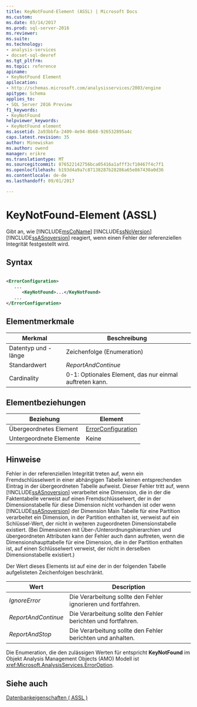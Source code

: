 ```yaml
---
title: KeyNotFound-Element (ASSL) | Microsoft Docs
ms.custom: 
ms.date: 03/14/2017
ms.prod: sql-server-2016
ms.reviewer: 
ms.suite: 
ms.technology:
- analysis-services
- docset-sql-devref
ms.tgt_pltfrm: 
ms.topic: reference
apiname:
- KeyNotFound Element
apilocation:
- http://schemas.microsoft.com/analysisservices/2003/engine
apitype: Schema
applies_to:
- SQL Server 2016 Preview
f1_keywords:
- KeyNotFound
helpviewer_keywords:
- KeyNotFound element
ms.assetid: 2a93bbfa-2409-4e94-8b68-926532895a4c
caps.latest.revision: 35
author: Minewiskan
ms.author: owend
manager: erikre
ms.translationtype: MT
ms.sourcegitcommit: 876522142756bca05416a1afff3cf10467f4c7f1
ms.openlocfilehash: b193d4a9a7c87138287b28286a65e867430a0d36
ms.contentlocale: de-de
ms.lasthandoff: 09/01/2017

---
```

# <a name="keynotfound-element-assl"></a>KeyNotFound-Element (ASSL)
  Gibt an, wie [!INCLUDE[msCoName](../../../includes/msconame-md.md)] [!INCLUDE[ssNoVersion](../../../includes/ssnoversion-md.md)] [!INCLUDE[ssASnoversion](../../../includes/ssasnoversion-md.md)] reagiert, wenn einen Fehler der referenziellen Integrität festgestellt wird.  
  
## <a name="syntax"></a>Syntax  
  
```xml  
  
<ErrorConfiguration>  
   ...  
      <KeyNotFound>...</KeyNotFound>  
   ...  
</ErrorConfiguration>  
```  
  
## <a name="element-characteristics"></a>Elementmerkmale  
  
|Merkmal|Beschreibung|  
|--------------------|-----------------|  
|Datentyp und -länge|Zeichenfolge (Enumeration)|  
|Standardwert|*ReportAndContinue*|  
|Cardinality|0-1: Optionales Element, das nur einmal auftreten kann.|  
  
## <a name="element-relationships"></a>Elementbeziehungen  
  
|Beziehung|Element|  
|------------------|-------------|  
|Übergeordnetes Element|[ErrorConfiguration](../../../analysis-services/scripting/objects/errorconfiguration-element-assl.md)|  
|Untergeordnete Elemente|Keine|  
  
## <a name="remarks"></a>Hinweise  
 Fehler in der referenziellen Integrität treten auf, wenn ein Fremdschlüsselwert in einer abhängigen Tabelle keinen entsprechenden Eintrag in der übergeordneten Tabelle aufweist. Dieser Fehler tritt auf, wenn [!INCLUDE[ssASnoversion](../../../includes/ssasnoversion-md.md)] verarbeitet eine Dimension, die in der die Faktentabelle verweist auf einen Fremdschlüsselwert, der in der Dimensionstabelle für diese Dimension nicht vorhanden ist oder wenn [!INCLUDE[ssASnoversion](../../../includes/ssasnoversion-md.md)] der Dimension Main Tabelle für eine Partition verarbeitet ein Dimension, in der Partition enthalten ist, verweist auf ein Schlüssel-Wert, der nicht in weiteren zugeordneten Dimensionstabelle existiert. (Bei Dimensionen mit Über-/Unterordnungshierarchien und übergeordneten Attributen kann der Fehler auch dann auftreten, wenn die Dimensionshaupttabelle für eine Dimension, die in der Partition enthalten ist, auf einen Schlüsselwert verweist, der nicht in derselben Dimensionstabelle existiert.)  
  
 Der Wert dieses Elements ist auf eine der in der folgenden Tabelle aufgelisteten Zeichenfolgen beschränkt.  
  
|Wert|Description|  
|-----------|-----------------|  
|*IgnoreError*|Die Verarbeitung sollte den Fehler ignorieren und fortfahren.|  
|*ReportAndContinue*|Die Verarbeitung sollte den Fehler berichten und fortfahren.|  
|*ReportAndStop*|Die Verarbeitung sollte den Fehler berichten und anhalten.|  
  
 Die Enumeration, die den zulässigen Werten für entspricht **KeyNotFound** im Objekt Analysis Management Objects (AMO) Modell ist <xref:Microsoft.AnalysisServices.ErrorOption>.  
  
## <a name="see-also"></a>Siehe auch  
 [Datenbankeigenschaften &#40; ASSL &#41;](../../../analysis-services/scripting/properties/properties-assl.md)  
  
  
